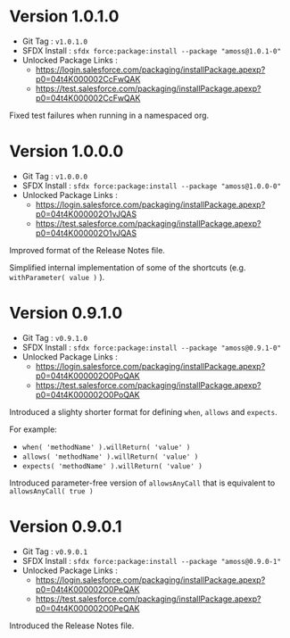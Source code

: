 # Version 1.0.1.0

* Git Tag                : `v1.0.1.0`
* SFDX Install           : `sfdx force:package:install --package "amoss@1.0.1-0"`
* Unlocked Package Links :
  * https://login.salesforce.com/packaging/installPackage.apexp?p0=04t4K000002CcFwQAK
  * https://test.salesforce.com/packaging/installPackage.apexp?p0=04t4K000002CcFwQAK

Fixed test failures when running in a namespaced org.

# Version 1.0.0.0

* Git Tag                : `v1.0.0.0`
* SFDX Install           : `sfdx force:package:install --package "amoss@1.0.0-0"`
* Unlocked Package Links :
  * https://login.salesforce.com/packaging/installPackage.apexp?p0=04t4K000002O1vJQAS
  * https://test.salesforce.com/packaging/installPackage.apexp?p0=04t4K000002O1vJQAS

Improved format of the Release Notes file.

Simplified internal implementation of some of the shortcuts (e.g. `withParameter( value )` ).

# Version 0.9.1.0

* Git Tag                : `v0.9.1.0`
* SFDX Install           : `sfdx force:package:install --package "amoss@0.9.1-0"`
* Unlocked Package Links :
  * https://login.salesforce.com/packaging/installPackage.apexp?p0=04t4K000002O0PoQAK
  * https://test.salesforce.com/packaging/installPackage.apexp?p0=04t4K000002O0PoQAK

Introduced a slighty shorter format for defining `when`, `allows` and `expects`.

For example:
* `when( 'methodName' ).willReturn( 'value' )`
* `allows( 'methodName' ).willReturn( 'value' )`
* `expects( 'methodName' ).willReturn( 'value' )`

Introduced parameter-free version of `allowsAnyCall` that is equivalent to `allowsAnyCall( true )`

# Version 0.9.0.1

* Git Tag                : `v0.9.0.1`
* SFDX Install           : `sfdx force:package:install --package "amoss@0.9.0-1"`
* Unlocked Package Links :
  * https://login.salesforce.com/packaging/installPackage.apexp?p0=04t4K000002O0PeQAK
  * https://test.salesforce.com/packaging/installPackage.apexp?p0=04t4K000002O0PeQAK

Introduced the Release Notes file.
